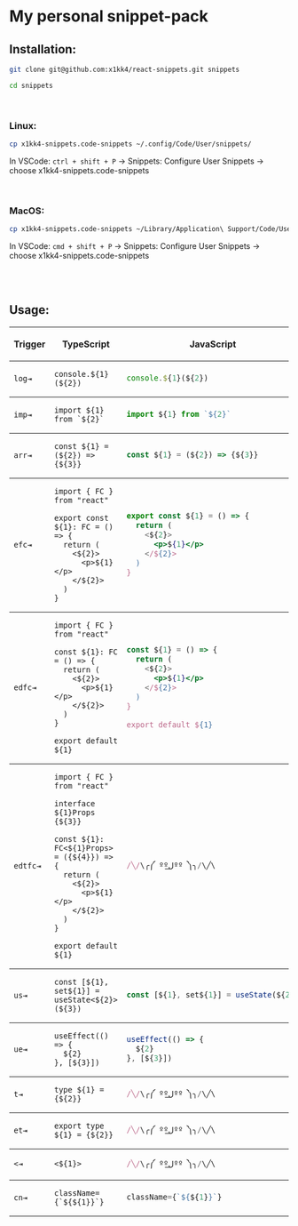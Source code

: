 <h1>My personal snippet-pack</h1>

<h2>Installation:</h2>

  ```bash
git clone git@github.com:x1kk4/react-snippets.git snippets
  ```


  ```bash
cd snippets
  ```

<br>

<h3>Linux:</h3>

  ```bash
cp x1kk4-snippets.code-snippets ~/.config/Code/User/snippets/
  ```

In VSCode: <code>ctrl + shift + P</code> -> Snippets: Configure User Snippets -> choose x1kk4-snippets.code-snippets

<br>

<h3>MacOS:</h3>

  ```bash
cp x1kk4-snippets.code-snippets ~/Library/Application\ Support/Code/User/snippets/
  ```

In VSCode: <code>cmd + shift + P</code> -> Snippets: Configure User Snippets -> choose x1kk4-snippets.code-snippets


<br>
<br>

<h2>Usage:</h2>
<table>
<thead>
<tr>
  <th>

**Trigger**

  </th>

  <th>
  
  **TypeScript**

  </th>
  
  
  <th>

**JavaScript**

  </th>

</tr>

</thead>

<tbody>
<tr>
  <td><code>log⇥</code></td>

  <td>   
  
```tsx
console.${1}(${2})
```

  </td>

  <td>

```jsx
console.${1}(${2})
```
  
  </td>

</tr>
</tr>
</thead>
<tbody>


<tbody>
<tr>
  <td><code>imp⇥</code></td>

  <td>   
  
```tsx
import ${1} from `${2}`
```

  </td>

  <td>

```jsx
import ${1} from `${2}`
```
  
  </td>


</tr>
</tr>
</thead>
<tbody>


<tbody>
<tr>
  <td><code>arr⇥</code></td>

  <td>   
  
```tsx
const ${1} = (${2}) => {${3}}
```

  </td>

  <td>

```jsx
const ${1} = (${2}) => {${3}}
```
  
  </td>

</tr>
</tr>
</thead>
<tbody>


<tbody>
<tr>
  <td><code>efc⇥</code></td>
  <td>

```tsx
import { FC } from "react"

export const ${1}: FC = () => {
  return (
    <${2}>
      <p>${1}</p>
    </${2}>
  )
}
```

  </td>
  <td>

```jsx
export const ${1} = () => {
  return (
    <${2}>
      <p>${1}</p>
    </${2}>
  )
}
```

  </td>
</tr>
</thead>
<tbody>


<tbody>
<tr>
  <td><code>edfc⇥</code></td>
  <td>

```tsx
import { FC } from "react"

const ${1}: FC = () => {
  return (
    <${2}>
      <p>${1}</p>
    </${2}>
  )
}

export default ${1}
```

  </td>
  <td>

```jsx
const ${1} = () => {
  return (
    <${2}>
      <p>${1}</p>
    </${2}>
  )
}

export default ${1}
```

  </td>
</tr>
</thead>
<tbody>


<tbody>
<tr>
  <td><code>edtfc⇥</code></td>
  <td>

```tsx
import { FC } from "react"

interface ${1}Props {${3}}

const ${1}: FC<${1}Props> = ({${4}}) => {
  return (
    <${2}>
      <p>${1}</p>
    </${2}>
  )
}

export default ${1}
```

  </td>
  <td>

```jsx
/╲/\╭༼ ººل͟ºº ༽╮/\╱\
```

  </td>
</tr>
</thead>
<tbody>


<tbody>
<tr>
  <td><code>us⇥</code></td>
  <td>

```tsx
const [${1}, set${1}] = useState<${2}>(${3})
```

  </td>
  <td>


```jsx
const [${1}, set${1}] = useState(${2})
```

  </td>
</tr>
</thead>
<tbody>


<tbody>
<tr>
  <td><code>ue⇥</code></td>
  <td>

```tsx
useEffect(() => {
  ${2}
}, [${3}])
```

  </td>
  <td>

```jsx
useEffect(() => {
  ${2}
}, [${3}])
```

  </td>
</tr>
</thead>
<tbody>


<tbody>
<tr>
  <td><code>t⇥</code></td>
  <td>

```tsx
type ${1} = {${2}}
```

  </td>
  <td>

```jsx
/╲/\╭༼ ººل͟ºº ༽╮/\╱\
```

  </td>
</tr>
</thead>
<tbody>


<tbody>
<tr>
  <td><code>et⇥</code></td>
  <td>

```tsx
export type ${1} = {${2}}
```

  </td>
  <td>

```jsx
/╲/\╭༼ ººل͟ºº ༽╮/\╱\
```

  </td>
</tr>
</thead>
<tbody>


<tbody>
<tr>
  <td><code><⇥</code></td>
  <td>

```tsx
<${1}>
```

  </td>
  <td>

```jsx
/╲/\╭༼ ººل͟ºº ༽╮/\╱\
```

  </td>
</tr>
</thead>
<tbody>


<tbody>
<tr>
  <td><code>cn⇥</code></td>
  <td>

```tsx
className={`${${1}}`}
```

  </td>
  <td>

```jsx
className={`${${1}}`}
```

  </td>
</tr>
</thead>
<tbody>